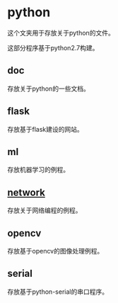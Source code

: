 # python

这个文夹用于存放关于python的文件。

这部分程序基于python2.7构建。

## doc

存放关于python的一些文档。

## flask

存放基于flask建设的网站。

## ml

存放机器学习的例程。

## [network](./network/)

存放关于网络编程的例程。

## opencv

存放基于opencv的图像处理例程。

## serial

存放基于python-serial的串口程序。
